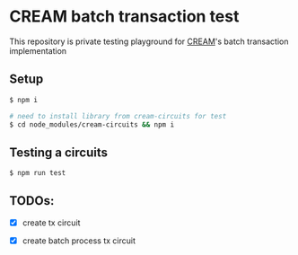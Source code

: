 # CREAM batch transaction test

This repository is private testing playground for [CREAM](https://github.com/couger-inc/cream)'s batch transaction implementation

## Setup

```bash
$ npm i

# need to install library from cream-circuits for test
$ cd node_modules/cream-circuits && npm i
```

## Testing a circuits

```bash
$ npm run test
```

## TODOs:

- [X] create tx circuit
- [X] create batch process tx circuit


